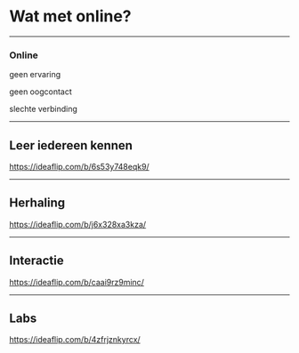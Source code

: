 <!-- .slide: class="is-module" -->
# Wat met online?
---
### Online

geen ervaring

geen oogcontact

slechte verbinding

---
## Leer iedereen kennen

https://ideaflip.com/b/6s53y748eqk9/

---

## Herhaling

https://ideaflip.com/b/j6x328xa3kza/

---
## Interactie

https://ideaflip.com/b/caai9rz9minc/

---
## Labs

https://ideaflip.com/b/4zfrjznkyrcx/